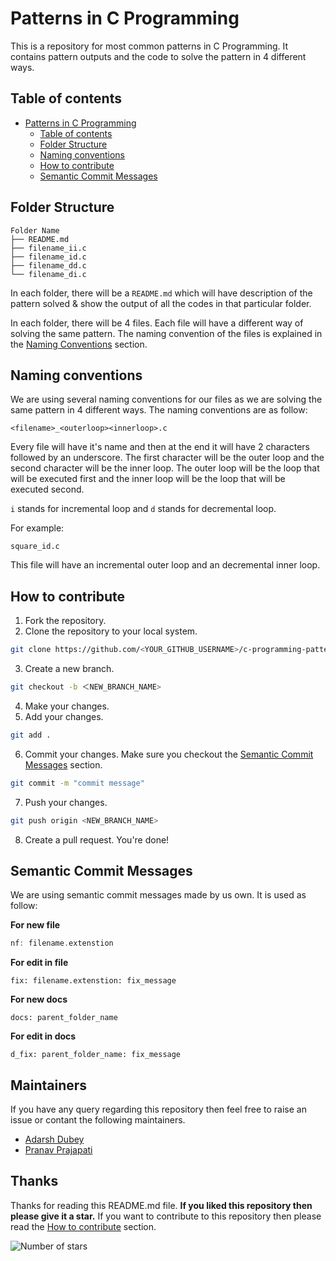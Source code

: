 # Patterns in C Programming

This is a repository for most common patterns in C Programming. It contains pattern outputs and the code to solve the pattern in 4 different ways.

## Table of contents

- [Patterns in C Programming](#patterns-in-c-programming)
  - [Table of contents](#table-of-contents)
  - [Folder Structure](#folder-structure)
  - [Naming conventions](#naming-conventions)
  - [How to contribute](#how-to-contribute)
  - [Semantic Commit Messages](#semantic-commit-messages)

## Folder Structure

```
Folder Name
├── README.md
├── filename_ii.c
├── filename_id.c
├── filename_dd.c
└── filename_di.c
```

In each folder, there will be a `README.md` which will have description of the pattern solved & show the output of all the codes in that particular folder.

In each folder, there will be 4 files. Each file will have a different way of solving the same pattern. The naming convention of the files is explained in the [Naming Conventions](#naming-conventions) section.

## Naming conventions

We are using several naming conventions for our files as we are solving the same pattern in 4 different ways. The naming conventions are as follow:

```
<filename>_<outerloop><innerloop>.c
```

Every file will have it's name and then at the end it will have 2 characters followed by an underscore. The first character will be the outer loop and the second character will be the inner loop. The outer loop will be the loop that will be executed first and the inner loop will be the loop that will be executed second.

`i` stands for incremental loop and `d` stands for decremental loop.

For example:

```
square_id.c
```

This file will have an incremental outer loop and an decremental inner loop.

## How to contribute

1. Fork the repository.
2. Clone the repository to your local system.

```bash
git clone https://github.com/<YOUR_GITHUB_USERNAME>/c-programming-patterns
```

3. Create a new branch.

```bash
git checkout -b ＜NEW_BRANCH_NAME>
```

4. Make your changes.
5. Add your changes.

```bash
git add .
```

6. Commit your changes. Make sure you checkout the [Semantic Commit Messages](#semantic-commit-messages) section.

```bash
git commit -m "commit message"
```

7. Push your changes.

```bash
git push origin <NEW_BRANCH_NAME>
```

8. Create a pull request. You're done!

## Semantic Commit Messages

We are using semantic commit messages made by us own. It is used as follow:

**For new file**

```c
nf: filename.extenstion
```

**For edit in file**

```
fix: filename.extenstion: fix_message
```

**For new docs**

```
docs: parent_folder_name
```

**For edit in docs**

```
d_fix: parent_folder_name: fix_message
```

## Maintainers

If you have any query regarding this repository then feel free to raise an issue or contant the following maintainers.

- [Adarsh Dubey](https://bio.link/inclinedadarsh)
- [Pranav Prajapati](https://twitter.com/pranavvstwt)

## Thanks

Thanks for reading this README.md file. **If you liked this repository then please give it a star.** If you want to contribute to this repository then please read the [How to contribute](#how-to-contribute) section.

![Number of stars](https://img.shields.io/github/stars/c-programming-kkw/c-programming-patterns?style=social)
